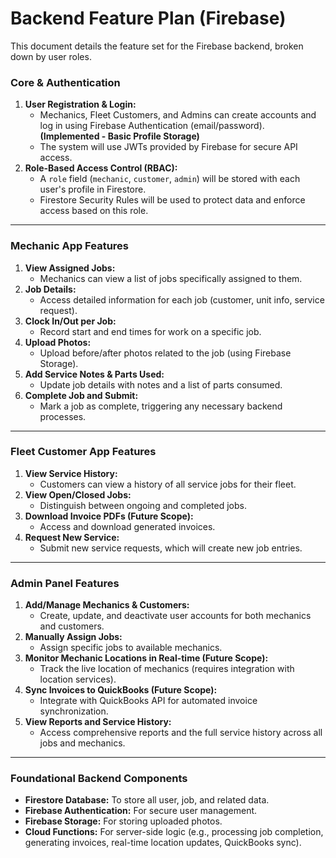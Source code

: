 # Backend Feature Plan (Firebase)

This document details the feature set for the Firebase backend, broken down by user roles.

### Core & Authentication

1.  **User Registration & Login:**
    -   Mechanics, Fleet Customers, and Admins can create accounts and log in using Firebase Authentication (email/password). **(Implemented - Basic Profile Storage)**
    -   The system will use JWTs provided by Firebase for secure API access.
2.  **Role-Based Access Control (RBAC):**
    -   A `role` field (`mechanic`, `customer`, `admin`) will be stored with each user's profile in Firestore.
    -   Firestore Security Rules will be used to protect data and enforce access based on this role.

---

### Mechanic App Features

1.  **View Assigned Jobs:**
    -   Mechanics can view a list of jobs specifically assigned to them.
2.  **Job Details:**
    -   Access detailed information for each job (customer, unit info, service request).
3.  **Clock In/Out per Job:**
    -   Record start and end times for work on a specific job.
4.  **Upload Photos:**
    -   Upload before/after photos related to the job (using Firebase Storage).
5.  **Add Service Notes & Parts Used:**
    -   Update job details with notes and a list of parts consumed.
6.  **Complete Job and Submit:**
    -   Mark a job as complete, triggering any necessary backend processes.

---

### Fleet Customer App Features

1.  **View Service History:**
    -   Customers can view a history of all service jobs for their fleet.
2.  **View Open/Closed Jobs:**
    -   Distinguish between ongoing and completed jobs.
3.  **Download Invoice PDFs (Future Scope):**
    -   Access and download generated invoices.
4.  **Request New Service:**
    -   Submit new service requests, which will create new job entries.

---

### Admin Panel Features

1.  **Add/Manage Mechanics & Customers:**
    -   Create, update, and deactivate user accounts for both mechanics and customers.
2.  **Manually Assign Jobs:**
    -   Assign specific jobs to available mechanics.
3.  **Monitor Mechanic Locations in Real-time (Future Scope):**
    -   Track the live location of mechanics (requires integration with location services).
4.  **Sync Invoices to QuickBooks (Future Scope):**
    -   Integrate with QuickBooks API for automated invoice synchronization.
5.  **View Reports and Service History:**
    -   Access comprehensive reports and the full service history across all jobs and mechanics.

---

### Foundational Backend Components

*   **Firestore Database:** To store all user, job, and related data.
*   **Firebase Authentication:** For secure user management.
*   **Firebase Storage:** For storing uploaded photos.
*   **Cloud Functions:** For server-side logic (e.g., processing job completion, generating invoices, real-time location updates, QuickBooks sync).